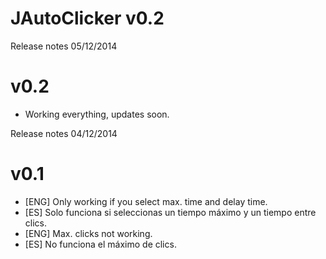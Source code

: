 JAutoClicker v0.2
============

Release notes 05/12/2014

v0.2
====

- Working everything, updates soon.

Release notes 04/12/2014

v0.1
====
- [ENG] Only working if you select max. time and delay time.
- [ES] Solo funciona si seleccionas un tiempo máximo y un tiempo entre clics.
- [ENG] Max. clicks not working.
- [ES] No funciona el máximo de clics.

